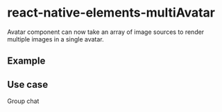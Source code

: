 # react-native-elements-multiAvatar
Avatar component can now take an array of image sources to render multiple images in a single avatar.

## Example

## Use case
Group chat
